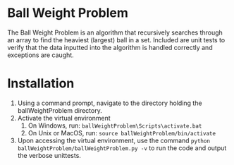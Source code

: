 # Ball Weight Problem

The Ball Weight Problem is an algorithm that recursively searches through an array to find the heaviest (largest) ball in a set. Included are unit tests to verify that the data inputted into the algorithm is handled correctly and exceptions are caught.

# Installation
1. Using a command prompt, navigate to the directory holding the ballWeightProblem directory.
1. Activate the virtual environment
 	1. On Windows, run: `ballWeightProblem\Scripts\activate.bat`
	1. On Unix or MacOS, run: `source ballWeightProblem/bin/activate`
1. Upon accessing the virtual environment, use the command `python ballWeightProblem/ballWeightProblem.py -v` to run the code and output the verbose unittests.
 
